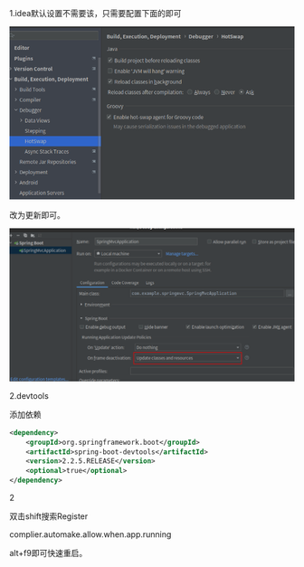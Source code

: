 1.idea默认设置不需要该，只需要配置下面的即可

![image-20210818150148072](%E7%83%AD%E9%83%A8%E7%BD%B2.assets/image-20210818150148072.png)

改为更新即可。

![image-20210818150209737](%E7%83%AD%E9%83%A8%E7%BD%B2.assets/image-20210818150209737.png)



2.devtools

添加依赖

```xml
<dependency>
    <groupId>org.springframework.boot</groupId>
    <artifactId>spring-boot-devtools</artifactId>
    <version>2.2.5.RELEASE</version>
    <optional>true</optional>
</dependency>
```

2

双击shift搜索Register

complier.automake.allow.when.app.running

alt+f9即可快速重启。